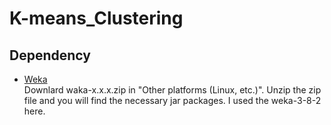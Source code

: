# K-means_Clustering

## Dependency
- [Weka](https://www.cs.waikato.ac.nz/ml/weka/downloading.html)  
Downlard waka-x.x.x.zip in "Other platforms (Linux, etc.)". Unzip the zip file and you will find the necessary jar packages. I used the weka-3-8-2 here.
